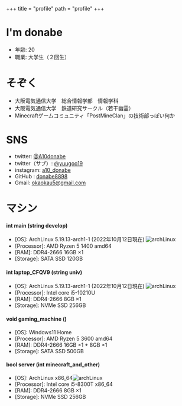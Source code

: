 +++
title = "profile"
path = "profile"
+++

# I'm donabe
- 年齢: 20
- 職業: 大学生（２回生）

# そぞく
- 大阪電気通信大学　総合情報学部　情報学科
- 大阪電気通信大学　鉄道研究サークル（若干幽霊）
- Minecraftゲームコミュニティ「PostMineClan」の技術部っぽい何か

# SNS
- twitter: [@A10donabe](https://twitter.com/A10donabe)
- twitter（サブ）: [@yuugoo19](https://twitter.com/yuugoo19)
- instagram: [a10_donabe](https://www.instagram.com/a10_donabe/)
- GitHub : [donabe8898](https://github.com/donabe8898)
- Gmail: [okaokau5@gmail.com](okaokau5@gmail.com)

# マシン

#### int main (string develop)

- [OS]: ArchLinux 5.19.13-arch1-1 (2022年10月12日現在) ![archLinux](/arch8015linux.png)
- [Processor]: AMD Ryzen 5 1400 amd64
- [RAM]: DDR4-2666 16GB ×1
- [Storage]: SATA SSD  120GB

#### int laptop_CFQV9 (string univ)
- [OS]: ArchLinux 5.19.13-arch1-1 (2022年10月12日現在) ![archLinux](/arch8015linux.png)
- [Processor]: Intel core i5-10210U
- [RAM]: DDR4-2666 8GB ×1
- [Storage]: NVMe SSD 256GB

#### void gaming_machine ()

- [OS]: Windows11 Home
- [Processor]: AMD Ryzen 5 3600 amd64
- [RAM]: DDR4-2666 16GB ×1 + 8GB ×1
- [Storage]: SATA SSD  500GB

#### bool server (int minecraft_and_other)

- [OS]: ArchLinux x86_64![archLinux](/arch8015linux.png)
- [Processor]: Intel core i5-8300T x86_64
- [RAM]: DDR4-2666 8GB ×1
- [Storage]: NVMe SSD  256GB
